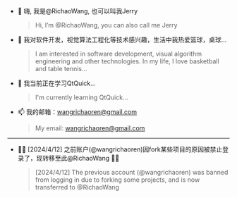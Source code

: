 - 👋 嗨, 我是@RichaoWang, 也可以叫我Jerry
   > Hi, I’m @RichaoWang, you can also call me Jerry
- 👀 我对软件开发，视觉算法工程化等技术感兴趣，生活中我热爱篮球，桌球...
   > I am interested in software development, visual algorithm engineering and other technologies. In my life, I love basketball and table tennis...
- 🌱 我当前正在学习QtQuick...
   > I'm currently learning QtQuick...
- 📫 我的邮箱：wangrichaoren@gmail.com
   > My email: wangrichaoren@gmail.com
---
- 🧛‍♂️ [2024/4/12] 之前账户(@wangrichaoren)因fork某些项目的原因被禁止登录了，现转移至此@RichaoWang 🧛‍♂️
   > [2024/4/12] The previous account (@wangrichaoren) was banned from logging in due to forking some projects, and is now transferred to @RichaoWang

<!---
RichaoWang/RichaoWang is a ✨ special ✨ repository because its `README.md` (this file) appears on your GitHub profile.
You can click the Preview link to take a look at your changes.
--->
